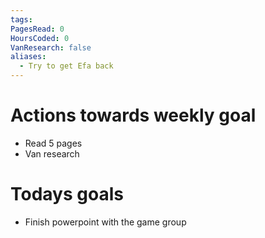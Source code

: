 ```yaml
---
tags: 
PagesRead: 0
HoursCoded: 0
VanResearch: false
aliases:
  - Try to get Efa back
---
```

# Actions towards weekly goal
- Read 5 pages
- Van research
# Todays goals
- Finish powerpoint with the game group